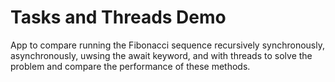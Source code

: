 # Tasks and Threads Demo
App to compare running the Fibonacci sequence recursively synchronously, asynchronously, uwsing the await keyword, and with threads to solve the problem and compare the performance of these methods.
